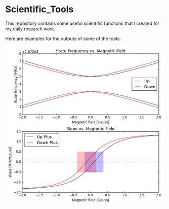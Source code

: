 # Scientific_Tools
This repository contains some useful scientific functions that I created for my daily research work. 

Here are examples for the outputs of some of the tools:

<img src ="https://github.com/ohadmich/Scientific-Tools/blob/master/Mechanical_dressed_states.png" width = "700">
